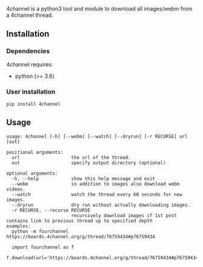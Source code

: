 
4channel is a python3 tool and module to download all images/webm from a 4channel thread.

Installation
---------------

### Dependencies

4channel requires:
 
 - python (>= 3.6)

### User installation

```
pip install 4channel
```

Usage
---------

```
usage: 4channel [-h] [--webm] [--watch] [--dryrun] [-r RECURSE] url [out]

positional arguments:
  url                   the url of the thread.
  out                   specify output directory (optional)

optional arguments:
  -h, --help            show this help message and exit
  --webm                in addition to images also download webm videos.
  --watch               watch the thread every 60 seconds for new images.
  --dryrun              dry run without actually downloading images.
  -r RECURSE, --recurse RECURSE
                        recursively download images if 1st post contains link to previous thread up to specified depth
examples:
  python -m fourchannel https://boards.4channel.org/g/thread/76759434#p76759434

  import fourchannel as f
  f.download(url='https://boards.4channel.org/g/thread/76759434#p76759434')
```
